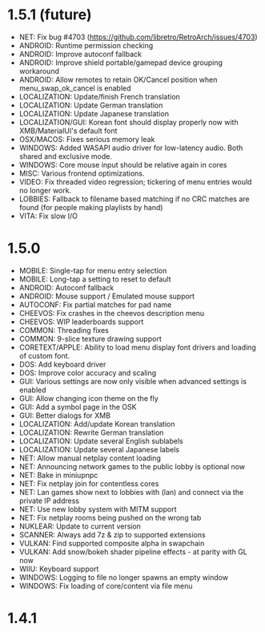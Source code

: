 # 1.5.1 (future)
- NET: Fix bug #4703 (https://github.com/libretro/RetroArch/issues/4703)
- ANDROID: Runtime permission checking
- ANDROID: Improve autoconf fallback
- ANDROID: Improve shield portable/gamepad device grouping workaround
- ANDROID: Allow remotes to retain OK/Cancel position when menu_swap_ok_cancel is enabled
- LOCALIZATION: Update/finish French translation
- LOCALIZATION: Update German translation
- LOCALIZATION: Update Japanese translation
- LOCALIZATION/GUI: Korean font should display properly now with XMB/MaterialUI's
default font
- OSX/MACOS: Fixes serious memory leak
- WINDOWS: Added WASAPI audio driver for low-latency audio. Both shared and exclusive mode.
- WINDOWS: Core mouse input should be relative again in cores
- MISC: Various frontend optimizations.
- VIDEO: Fix threaded video regression; tickering of menu entries would no longer work.
- LOBBIES: Fallback to filename based matching if no CRC matches are found (for people making playlists by hand)
- VITA: Fix slow I/O

# 1.5.0
- MOBILE: Single-tap for menu entry selection
- MOBILE: Long-tap a setting to reset to default
- ANDROID: Autoconf fallback
- ANDROID: Mouse support / Emulated mouse support
- AUTOCONF: Fix partial matches for pad name
- CHEEVOS: Fix crashes in the cheevos description menu
- CHEEVOS: WIP leaderboards support
- COMMON: Threading fixes
- COMMON: 9-slice texture drawing support
- CORETEXT/APPLE: Ability to load menu display font drivers and loading of custom font.
- DOS: Add keyboard driver
- DOS: Improve color accuracy and scaling
- GUI: Various settings are now only visible when advanced settings is enabled
- GUI: Allow changing icon theme on the fly
- GUI: Add a symbol page in the OSK
- GUI: Better dialogs for XMB
- LOCALIZATION: Add/update Korean translation
- LOCALIZATION: Rewrite German translation
- LOCALIZATION: Update several English sublabels
- LOCALIZATION: Update several Japanese labels
- NET: Allow manual netplay content loading
- NET: Announcing network games to the public lobby is optional now
- NET: Bake in miniupnpc
- NET: Fix netplay join for contentless cores
- NET: Lan games show next to lobbies with (lan) and connect via the private IP address
- NET: Use new lobby system with MITM support
- NET: Fix netplay rooms being pushed on the wrong tab
- NUKLEAR: Update to current version
- SCANNER: Always add 7z & zip to supported extensions
- VULKAN: Find supported composite alpha in swapchain
- VULKAN: Add snow/bokeh shader pipeline effects - at parity with GL now
- WIIU: Keyboard support
- WINDOWS: Logging to file no longer spawns an empty window
- WINDOWS: Fix loading of core/content via file menu

# 1.4.1
